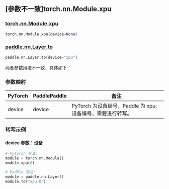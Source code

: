 ## [参数不一致]torch.nn.Module.xpu

### [torch.nn.Module.xpu](https://pytorch.org/docs/stable/generated/torch.nn.Module.html#torch.nn.Module.xpu)

```python
torch.nn.Module.xpu(device=None)
```

### [paddle.nn.Layer.to](https://www.paddlepaddle.org.cn/documentation/docs/zh/api/paddle/nn/Layer_cn.html#to-device-none-dtype-none-blocking-none)

```python
paddle.nn.Layer.to(device="xpu")
```

两者参数用法不一致，具体如下：

### 参数映射

| PyTorch | PaddlePaddle | 备注                                                       |
| ------- | ------------ | ---------------------------------------------------------- |
| device  | device       | PyTorch 为设备编号，Paddle 为 xpu:设备编号，需要进行转写。 |

### 转写示例

#### device 参数：设备

```python
# PyTorch 写法:
module = torch.nn.Module()
module.xpu(0)

# Paddle 写法:
module = paddle.nn.Layer()
module.to("xpu:0")
```
